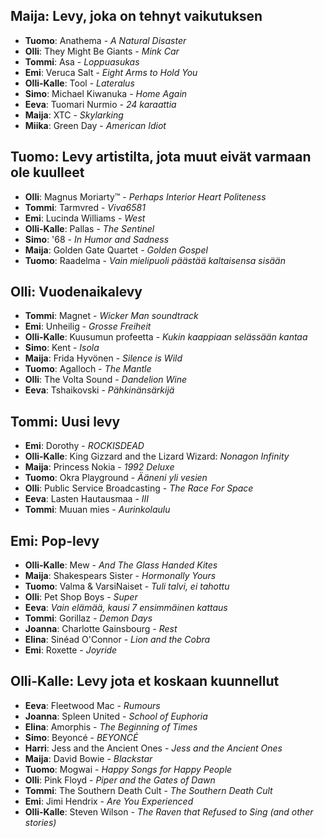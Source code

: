 ## Maija: Levy, joka on tehnyt vaikutuksen

- **Tuomo**: Anathema - _A Natural Disaster_
- **Olli**: They Might Be Giants - _Mink Car_
- **Tommi**: Asa - _Loppuasukas_
- **Emi**: Veruca Salt - _Eight Arms to Hold You_
- **Olli-Kalle**: Tool - _Lateralus_
- **Simo**: Michael Kiwanuka - _Home Again_
- **Eeva**: Tuomari Nurmio - _24 karaattia_
- **Maija**: XTC - _Skylarking_
- **Miika**: Green Day - _American Idiot_

## Tuomo: Levy artistilta, jota muut eivät varmaan ole kuulleet

- **Olli**: Magnus Moriarty™ - _Perhaps Interior Heart Politeness_
- **Tommi**: Tarmvred - _Viva6581_
- **Emi**: Lucinda Williams - _West_
- **Olli-Kalle**: Pallas - _The Sentinel_
- **Simo**: '68 - _In Humor and Sadness_
- **Maija**: Golden Gate Quartet - _Golden Gospel_ 
- **Tuomo**: Raadelma - _Vain mielipuoli päästää kaltaisensa sisään_

## Olli: Vuodenaikalevy

- **Tommi**: Magnet - _Wicker Man soundtrack_
- **Emi**: Unheilig - _Grosse Freiheit_
- **Olli-Kalle**: Kuusumun profeetta - _Kukin kaappiaan selässään kantaa_
- **Simo**: Kent - _Isola_
- **Maija**: Frida Hyvönen - _Silence is Wild_
- **Tuomo**: Agalloch - _The Mantle_
- **Olli**: The Volta Sound - _Dandelion Wine_
- **Eeva**: Tshaikovski - _Pähkinänsärkijä_

## Tommi: Uusi levy

- **Emi**: Dorothy - _ROCKISDEAD_
- **Olli-Kalle**: King Gizzard and the Lizard Wizard: _Nonagon Infinity_
- **Maija**: Princess Nokia - _1992 Deluxe_
- **Tuomo**: Okra Playground - _Ääneni yli vesien_
- **Olli**: Public Service Broadcasting - _The Race For Space_
- **Eeva**: Lasten Hautausmaa - _III_
- **Tommi**: Muuan mies - _Aurinkolaulu_

## Emi: Pop-levy

- **Olli-Kalle**: Mew - _And The Glass Handed Kites_
- **Maija**: Shakespears Sister - _Hormonally Yours_
- **Tuomo**: Valma & VarsiNaiset - _Tuli talvi, ei tahottu_
- **Olli**: Pet Shop Boys - _Super_
- **Eeva**: _Vain elämää, kausi 7 ensimmäinen kattaus_
- **Tommi**: Gorillaz - _Demon Days_
- **Joanna**: Charlotte Gainsbourg - _Rest_
- **Elina**: Sinéad O'Connor - _Lion and the Cobra_
- **Emi**:  Roxette - _Joyride_

## Olli-Kalle: Levy jota et koskaan kuunnellut

- **Eeva**: Fleetwood Mac - _Rumours_
- **Joanna**: Spleen United - _School of Euphoria_
- **Elina**: Amorphis - _The Beginning of Times_
- **Simo**: Beyoncé - _BEYONCÉ_
- **Harri**: Jess and the Ancient Ones - _Jess and the Ancient Ones_
- **Maija**: David Bowie - _Blackstar_
- **Tuomo**: Mogwai - _Happy Songs for Happy People_
- **Olli**: Pink Floyd - _Piper and the Gates of Dawn_
- **Tommi**: The Southern Death Cult - _The Southern Death Cult_
- **Emi**: Jimi Hendrix - _Are You Experienced_
- **Olli-Kalle**: Steven Wilson - _The Raven that Refused to Sing (and other stories)_